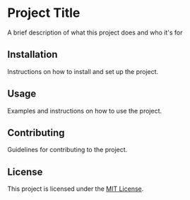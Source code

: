 # Project Title

A brief description of what this project does and who it's for

## Installation

Instructions on how to install and set up the project.

## Usage

Examples and instructions on how to use the project.

## Contributing

Guidelines for contributing to the project.

## License

This project is licensed under the [MIT License](LICENSE).
